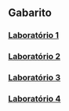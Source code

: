 ## Gabarito

### [Laboratório 1](./src/gabarito/laboratorio1/)<br/>
### [Laboratório 2](./src/gabarito/laboratorio2/)<br/>
### [Laboratório 3](./src/gabarito/laboratorio3)<br/>
### [Laboratório 4](./src/gabarito/laboratorio4)<br/>
